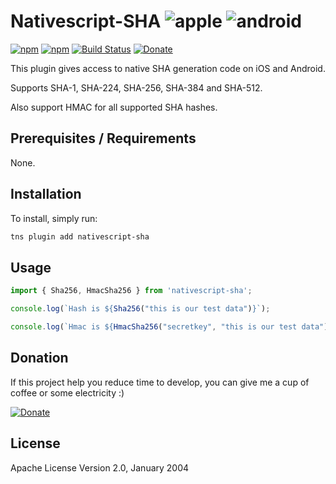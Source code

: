 # Nativescript-SHA ![apple](https://cdn3.iconfinder.com/data/icons/picons-social/57/16-apple-32.png) ![android](https://cdn4.iconfinder.com/data/icons/logos-3/228/android-32.png)

[![npm](https://img.shields.io/npm/v/nativescript-sha.svg)](https://www.npmjs.com/package/nativescript-sha)
[![npm](https://img.shields.io/npm/dm/nativescript-sha.svg)](https://www.npmjs.com/package/nativescript-sha)
[![Build Status](https://travis-ci.org/mcgouganp/nativescript-sha.svg?branch=master)](https://travis-ci.org/mcgouganp/nativescript-sha)
[![Donate](https://img.shields.io/badge/Donate-PayPal-green.svg)](https://www.paypal.com/cgi-bin/webscr?cmd=_s-xclick&hosted_button_id=6D28NSTFXMQKQ)

This plugin gives access to native SHA generation code on iOS and Android.

Supports SHA-1, SHA-224, SHA-256, SHA-384 and SHA-512.

Also support HMAC for all supported SHA hashes.

## Prerequisites / Requirements

None.

## Installation

To install, simply run:

```bash
tns plugin add nativescript-sha
```

## Usage

```typescript
import { Sha256, HmacSha256 } from 'nativescript-sha';

console.log(`Hash is ${Sha256("this is our test data")}`);

console.log(`Hmac is ${HmacSha256("secretkey", "this is our test data")}`);
```

## Donation
If this project help you reduce time to develop, you can give me a cup of coffee or some electricity :)

[![Donate](https://www.paypalobjects.com/en_AU/i/btn/btn_donateCC_LG.gif)](https://www.paypal.com/cgi-bin/webscr?cmd=_s-xclick&hosted_button_id=6D28NSTFXMQKQ)

## License

Apache License Version 2.0, January 2004
